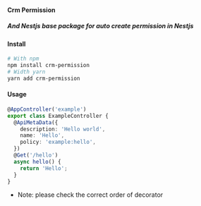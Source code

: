 #### Crm Permission

##### And Nestjs base package for auto create permission in Nestjs

#### Install

```bash
# With npm
npm install crm-permission
# Width yarn
yarn add crm-permission
```

#### Usage

```ts
@AppController('example')
export class ExampleController {
  @ApiMetaData({
    description: 'Hello world',
    name: 'Hello',
    policy: 'example:hello',
  })
  @Get('/hello')
  async hello() {
    return 'Hello';
  }
}
```

- Note: please check the correct order of decorator
